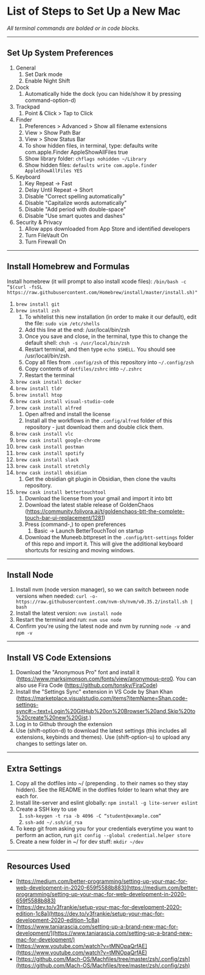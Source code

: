 # List of Steps to Set Up a New Mac
*All terminal commands are bolded or in code blocks.*

---

## Set Up System Preferences
1. General
   1. Set Dark mode
   2. Enable Night Shift
2. Dock
   1. Automatically hide the dock (you can hide/show it by pressing command-option-d)
3. Trackpad
   1. Point & Click > Tap to Click
4. Finder
   1. Preferences > Advanced > Show all filename extensions
   2. View > Show Path Bar
   3. View > Show Status Bar
   4. To show hidden files, in terminal, type: defaults write com.apple.Finder AppleShowAllFiles true
   5. Show library folder: `chflags nohidden ~/Library`
   6. Show hidden files: `defaults write com.apple.finder AppleShowAllFiles YES`
5. Keyboard
   1. Key Repeat -> Fast
   2. Delay Until Repeat -> Short
   3. Disable "Correct spelling automatically"
   4. Disable "Capitalize words automatically"
   5. Disable "Add period with double-space"
   6. Disable "Use smart quotes and dashes"
6. Security & Privacy
   1. Allow apps downloaded from App Store and identified developers
   2. Turn FileVault On
   3. Turn Firewall On

---

## Install Homebrew and Formulas

Install homebrew (it will prompt to also install xcode files): `/bin/bash -c “$(curl -fsSL https://raw.githubusercontent.com/Homebrew/install/master/install.sh)"`

1. `brew install git`
2. `brew install zsh`
   1. To whitelist this new installation (in order to make it our default), edit the file: `sudo vim /etc/shells`
   2. Add this line at the end: /usr/local/bin/zsh
   3. Once you save and close, in the terminal, type this to change the default shell: `chsh -s /usr/local/bin/zsh`
   4. Restart terminal, and then type `echo $SHELL`. You should see /usr/local/bin/zsh.
   5. Copy all files from `.config/zsh` of this repository into `~/.config/zsh`
   6. Copy contents of `dotfiles/zshrc` into `~/.zshrc`
   7. Restart the terminal
3. `brew cask install docker`
4. `brew install tldr`
5. `brew install htop`
6. `brew cask install visual-studio-code`
7. `brew cask install alfred`
   1.  Open alfred and install the license
   2.  Install all the workflows in the `.config/alfred` folder of this repository - just download them and double click them.
8.  `brew cask install vlc`
9.  `brew cask install google-chrome`
10. `brew cask install postman`
11. `brew cask install spotify`
12. `brew cask install slack`
13. `brew cask install stretchly`
14. `brew cask install obsidian`
    1.  Get the obsidian git plugin in Obsidian, then clone the vaults repository.
15. `brew cask install bettertouchtool`
    1.  Download the license from your gmail and import it into btt
    2.  Download the latest stable release of GoldenChaos (https://community.folivora.ai/t/goldenchaos-btt-the-complete-touch-bar-ui-replacement/1281)
    3.  Press (command-,) to open preferences
        1.  Basic -> Launch BetterTouchTool on startup
    4.  Download the Muneeb.bttpreset in the `.config/btt-settings` folder of this repo and import it. This will give the additional keyboard shortcuts for resizing and moving windows.

---

## Install Node

1. Install nvm (node version manager), so we can switch between node versions when needed: `curl -o- https://raw.githubusercontent.com/nvm-sh/nvm/v0.35.2/install.sh | bash`
2. Install the latest version: `nvm install node`
3. Restart the terminal and run: `nvm use node`
4. Confirm you're using the latest node and nvm by running `node -v` and `npm -v`

---

## Install VS Code Extensions
1. Download the "Anonymous Pro" font and install it (https://www.marksimonson.com/fonts/view/anonymous-pro0. You can also use Fira Code (https://github.com/tonsky/FiraCode)
2. Install the "Settings Sync" extension in VS Code by Shan Khan (https://marketplace.visualstudio.com/items?itemName=Shan.code-settings-sync#:~:text=Login%20GitHub%20on%20Browser%20and,Skip%20to%20create%20new%20Gist.)
3. Log in to Github through the extension
4. Use (shift-option-d) to download the latest settings (this includes all extensions, keybinds and themes). Use (shift-option-u) to upload any changes to settings later on.

---

## Extra Settings

1. Copy all the dotfiles into ~/ (prepending . to their names so they stay hidden). See the README in the dotfiles folder to learn what they are each for.
2. Install lite-server and eslint globally: `npm install -g lite-server eslint`
3. Create a SSH key to use
   1. `ssh-keygen -t rsa -b 4096 -C “student@example.com”`
   2. `ssh-add ~/.ssh/id_rsa`
4. To keep git from asking you for your credentials everytime you want to perform an action, run `git config --global credential.helper store`
5. Create a new folder in ~/ for dev stuff: `mkdir ~/dev`

---

## Resources Used

* [https://medium.com/better-programming/setting-up-your-mac-for-web-development-in-2020-659f5588b883](https://medium.com/better-programming/setting-up-your-mac-for-web-development-in-2020-659f5588b883)
* [https://dev.to/v3frankie/setup-your-mac-for-development-2020-edition-1c8a](https://dev.to/v3frankie/setup-your-mac-for-development-2020-edition-1c8a)
* [https://www.taniarascia.com/setting-up-a-brand-new-mac-for-development/](https://www.taniarascia.com/setting-up-a-brand-new-mac-for-development/)
* [https://www.youtube.com/watch?v=tMNOpaQrfAE](https://www.youtube.com/watch?v=tMNOpaQrfAE)
* [https://github.com/Mach-OS/Machfiles/tree/master/zsh/.config/zsh](https://github.com/Mach-OS/Machfiles/tree/master/zsh/.config/zsh)